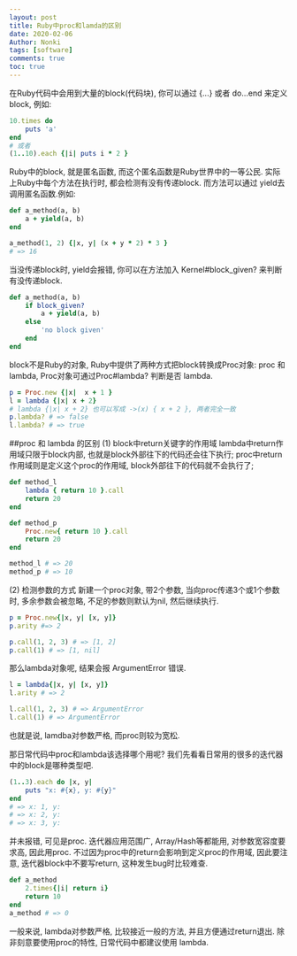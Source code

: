 ```yaml
---
layout: post
title: Ruby中proc和lamda的区别
date: 2020-02-06
Author: Nonki 
tags: [software]
comments: true
toc: true
---
```


在Ruby代码中会用到大量的block(代码块), 你可以通过 {...} 或者 do...end 来定义 block, 例如:
```ruby
10.times do
	puts 'a'
end
# 或者
(1..10).each {|i| puts i * 2 }
```
Ruby中的block, 就是匿名函数, 而这个匿名函数是Ruby世界中的一等公民. 实际上Ruby中每个方法在执行时, 都会检测有没有传递block. 而方法可以通过 yield去调用匿名函数.例如:
```ruby
def a_method(a, b)
	a + yield(a, b)
end

a_method(1, 2) {|x, y| (x + y * 2) * 3 }
# => 16
```
当没传递block时, yield会报错, 你可以在方法加入 Kernel#block_given? 来判断有没传递block.
```ruby
def a_method(a, b)
	if block_given?
		a + yield(a, b)
	else
		'no block given'
	end
end
```
block不是Ruby的对象, Ruby中提供了两种方式把block转换成Proc对象: proc 和 lambda, Proc对象可通过Proc#lambda? 判断是否 lambda.
```ruby
p = Proc.new {|x|  x + 1 }
l = lambda {|x| x + 2}
# lambda {|x| x + 2} 也可以写成 ->(x) { x + 2 }, 两者完全一致
p.lambda? # => false
l.lambda? # => true
```
##proc 和 lambda 的区别
(1) block中return关键字的作用域
lambda中return作用域只限于block内部, 也就是block外部往下的代码还会往下执行;
proc中return作用域则是定义这个proc的作用域, block外部往下的代码就不会执行了;
```ruby
def method_l
	lambda { return 10 }.call
	return 20
end

def method_p
	Proc.new{ return 10 }.call
	return 20
end

method_l # => 20
method_p # => 10	
```
(2) 检测参数的方式
新建一个proc对象, 带2个参数, 当向proc传递3个或1个参数时, 多余参数会被忽略, 不足的参数则默认为nil, 然后继续执行.
```ruby
p = Proc.new{|x, y| [x, y]}
p.arity #=> 2

p.call(1, 2, 3) # => [1, 2]
p.call(1) # => [1, nil]
```
那么lambda对象呢, 结果会报 ArgumentError 错误.
```ruby
l = lambda{|x, y| [x, y]}
l.arity # => 2

l.call(1, 2, 3) # => ArgumentError
l.call(1) # => ArgumentError
```
也就是说, lamdba对参数严格, 而proc则较为宽松. 

那日常代码中proc和lambda该选择哪个用呢? 我们先看看日常用的很多的迭代器中的block是哪种类型吧.
```ruby
(1..3).each do |x, y|
	puts "x: #{x}, y: #{y}"
end
# => x: 1, y:
# => x: 2, y:
# => x: 3, y:
```
并未报错, 可见是proc. 迭代器应用范围广, Array/Hash等都能用, 对参数宽容度要求高, 因此用proc.
不过因为proc中的return会影响到定义proc的作用域, 因此要注意, 迭代器block中不要写return, 这种发生bug时比较难查.
```ruby
def a_method
	2.times{|i| return i}
	return 10
end
a_method # => 0
```
一般来说, lambda对参数严格, 比较接近一般的方法, 并且方便通过return退出. 除非刻意要使用proc的特性, 日常代码中都建议使用 lambda. 
